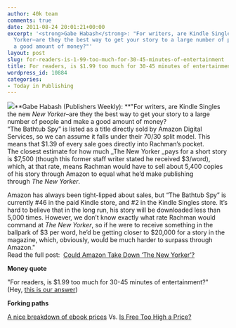 ```yaml
---
author: 40k team
comments: true
date: 2011-08-24 20:01:21+00:00
excerpt: '<strong>Gabe Habash</strong>: "For writers, are Kindle Singles the new New
  Yorker–are they the best way to get your story to a large number of people and make
  a good amount of money?"'
layout: post
slug: for-readers-is-1-99-too-much-for-30-45-minutes-of-entertainment
title: For readers, is $1.99 too much for 30-45 minutes of entertainment?
wordpress_id: 10884
categories:
- Today in Publishing
---
```


![](http://www.40kbooks.com/wp-content/uploads/Publishing1.jpg)**Gabe Habash (Publishers Weekly): **"For writers, are Kindle Singles the new _New Yorker_–are they the best way to get your story to a large number of people and make a good amount of money?   
“The Bathtub Spy” is listed as a title directly sold by Amazon Digital Services, so we can assume it falls under their 70/30 split model. This means that $1.39 of every sale goes directly into Rachman’s pocket.  
The closest estimate for how much _The New Yorker _pays for a short story is $7,500 (though this former staff writer stated he received $3/word), which, at that rate, means Rachman would have to sell about 5,400 copies of his story through Amazon to equal what he’d make publishing through _The New Yorker_.

Amazon has always been tight-lipped about sales, but “The Bathtub Spy” is currently #46 in the paid Kindle store, and #2 in the Kindle Singles store. It’s hard to believe that in the long run, his story will be downloaded less than 5,000 times. However, we don’t know exactly what rate Rachman would command at _The New Yorker_, so if he were to receive something in the ballpark of $3 per word, he’d be getting closer to $20,000 for a story in the magazine, which, obviously, would be much harder to surpass through Amazon."  
Read the full post:  [Could Amazon Take Down ‘The New Yorker’?](http://blogs.publishersweekly.com/blogs/PWxyz/?p=6585)

**Money quote**

"For readers, is $1.99 too much for 30-45 minutes of entertainment?"  
(Hey, [this is our answer](http://www.40kbooks.com))

**Forking paths**

[A nice breakdown of ebook prices](http://t.co/jNlIVwT) Vs. [Is Free Too High a Price?](http://ow.ly/65f8o)
